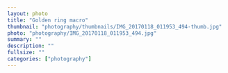```yaml
---		
layout: photo
title: "Golden ring macro"
thumbnail: "photography/thumbnails/IMG_20170118_011953_494-thumb.jpg"
photo: "photography/IMG_20170118_011953_494.jpg"
summary: ""
description: ""
fullsize: ""
categories: ["photography"]
---
```

